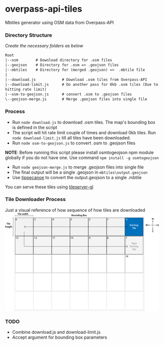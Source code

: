 # overpass-api-tiles
Mbtiles generator using OSM data from Overpass-API

### Directory Structure
*Create the necessary folders as below*
```
Root
|--osm        # Download directory for .osm files
|--geojson    # Directory for .osm => .geojson files
|--mbtiles    # Directory for (merged .geojson) =>  .mbtile file
|
|--download.js            # Download .osm tiles from Overpass-API
|--download-limit.js      # Do another pass for 0kb .osm tiles (Due to hitting rate limit)
|--osm-to-geojson.js      # convert .osm to .geojson files
\--geojson-merge.js       # Merge .geojson files into single file
```

### Process
- Run `node download.js` to download .osm tiles. The map's bounding box is defined in the script
- The script will hit rate limit couple of times and download 0kb tiles. Run `node download-limit.js` till all tiles have been downloaded.
- Run `node osm-to-geojson.js` to convert .osm to .geojson files

**NOTE**: Before running this script please install osmtogeojson npm module globally if you do not have one. Use command `npm install -g osmtogeojson`

- Run `node geojson-merge.js` to merge .geojson files into single file
- The final output will be a single .geojson in `mbtiles\output.geojson`
- Use [tippecanoe](https://github.com/mapbox/tippecanoe) to convert the output.geojson to a single .mbtile


You can serve these tiles using [tileserver-gl](https://github.com/klokantech/tileserver-gl)

### Tile Downloader Process
Just a visual reference of how sequence of how tiles are downloaded
![tile-download.png](img/tile-download.png)

### TODO
- Combine download.js and download-limit.js
- Accept argument for bounding box parameters
